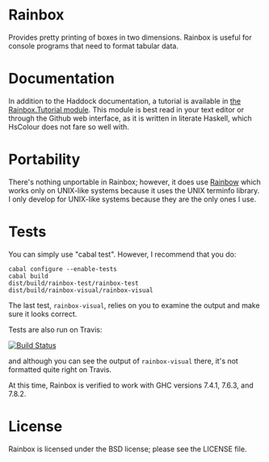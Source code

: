 Rainbox
=======

Provides pretty printing of boxes in two dimensions.  Rainbox is
useful for console programs that need to format tabular data.

Documentation
=============

In addition to the Haddock documentation, a tutorial is available in
[the Rainbox.Tutorial module](lib/Rainbox/Tutorial.lhs).  This
module is best read in your text editor or through the Github web
interface, as it is written in literate Haskell, which HsColour does
not fare so well with.

Portability
===========

There's nothing unportable in Rainbox; however, it does use
[Rainbow](http://hackage.haskell.org/package/rainbow) which works
only on UNIX-like systems because it uses the UNIX terminfo library.
I only develop for UNIX-like systems because they are the only ones
I use.

Tests
=====

You can simply use "cabal test".  However, I recommend that you do:

    cabal configure --enable-tests
    cabal build
    dist/build/rainbox-test/rainbox-test
    dist/build/rainbox-visual/rainbox-visual

The last test, `rainbox-visual`, relies on you to examine the output
and make sure it looks correct.

Tests are also run on Travis:

[![Build Status](https://travis-ci.org/massysett/rainbox.svg?branch=master)](https://travis-ci.org/massysett/rainbox)

and although you can see the output of `rainbox-visual` there, it's
not formatted quite right on Travis.

At this time, Rainbox is verified to work with GHC versions 7.4.1,
7.6.3, and 7.8.2.

License
=======

Rainbox is licensed under the BSD license; please see the LICENSE
file.
